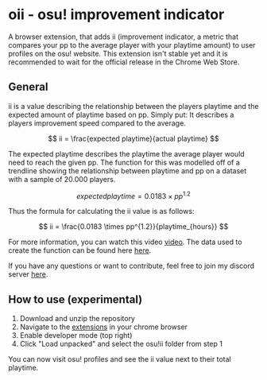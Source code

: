 # oii - osu! improvement indicator

A browser extension, that adds ii (improvement indicator, a metric that compares your pp to the average player with your playtime amount) to user profiles on the osu! website. This extension isn't stable yet and it is recommended to wait for the official release in the Chrome Web Store.


## General

ii is a value describing the relationship between the players playtime and the expected amount of playtime based on pp. Simply put: It describes a players improvement speed compared to the average.

$$
ii = \frac{expected playtime}{actual playtime} 
$$

The expected playtime describes the playtime the average player would need to reach the given pp. The function for this was modelled off of a trendline showing the relationship between playtime and pp on a dataset with a sample of 20.000 players.

$$
expected playtime = 0.0183 \times pp^{1.2}
$$

Thus the formula for calculating the ii value is as follows:

$$
ii = \frac{0.0183 \times pp^{1.2}}{playtime_{hours}} 
$$


For more information, you can watch this video [video](https://www.youtube.com/watch?v=F8qqWkmtCG0). The data used to create the function can be found here [here](https://docs.google.com/spreadsheets/d/1uiXBByPjOqOvEGd0QbGaDst6KkuVsww2Q0ropcMlTVY).

If you have any questions or want to contribute, feel free to join my discord server [here](https://discord.com/invite/cT6vzbvpe8).

## How to use (experimental)

1. Download and unzip the repository
2. Navigate to the [extensions](chrome://extensions/) in your chrome browser
3. Enable developer mode (top right)
4. Click "Load unpacked" and select the osu!ii folder from step 1

You can now visit osu! profiles and see the ii value next to their total playtime.

